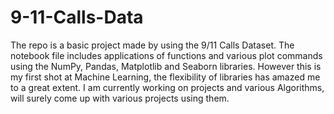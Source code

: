 # 9-11-Calls-Data
The repo is a basic project made by using the 9/11 Calls Dataset.
The notebook file includes applications of functions and various plot commands using the NumPy, Pandas, Matplotlib and Seaborn libraries.
However this is my first shot at Machine Learning, the flexibility of libraries has amazed me to a great extent.
I am currently working on projects and various Algorithms, will surely come up with various projects using them.  
